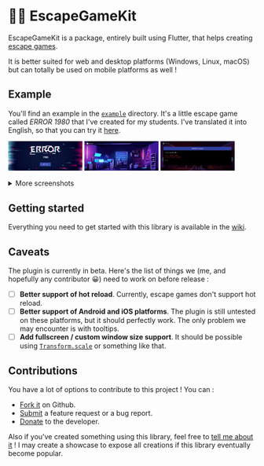 # 🕵️‍♂️ EscapeGameKit

EscapeGameKit is a package, entirely built using Flutter, that helps creating
[escape games](https://en.wikipedia.org/wiki/Escape_the_room).

It is better suited for web and desktop platforms (Windows, Linux, macOS) but can totally
be used on mobile platforms as well !

## Example

You'll find an example in the [`example`](https://github.com/Skyost/EscapeGameKit/tree/master/example)
directory. It's a little escape game called _ERROR 1980_ that I've created for my students. I've translated
it into English, so that you can try it [here](https://skyost.github.io/EscapeGameKit/game.html).

<img src="https://github.com/Skyost/EscapeGameKit/raw/master/example/screenshots/screenshot-1.png" width="30%"> <img src="https://github.com/Skyost/EscapeGameKit/raw/master/example/screenshots/screenshot-2.png" width="30%"> <img src="https://github.com/Skyost/EscapeGameKit/raw/master/example/screenshots/screenshot-5.png" width="30%">

<details>
  <summary>More screenshots</summary>

  <img src="https://github.com/Skyost/EscapeGameKit/raw/master/example/screenshots/screenshot-3.png" width="30%">
  <img src="https://github.com/Skyost/EscapeGameKit/raw/master/example/screenshots/screenshot-4.png" width="30%">
  <img src="https://github.com/Skyost/EscapeGameKit/raw/master/example/screenshots/screenshot-6.png" width="30%">
  <img src="https://github.com/Skyost/EscapeGameKit/raw/master/example/screenshots/screenshot-7.png" width="30%">
</details>

## Getting started

Everything you need to get started with this library is available in the
[wiki](https://github.com/Skyost/EscapeGameKit/wiki).

## Caveats

The plugin is currently in beta. Here's the list of things we (me, and hopefully any contributor 😀)
need to work on before release :

* [ ] **Better support of hot reload**. Currently, escape games don't support hot reload.
* [ ] **Better support of Android and iOS platforms**.
  The plugin is still untested on these platforms, but it should perfectly work. The only problem
  we may encounter is with tooltips.
* [ ] **Add fullscreen / custom window size support**. It should be possible using
  [`Transform.scale`](https://api.flutter.dev/flutter/widgets/Transform/Transform.scale.html) or
  something like that.

## Contributions

You have a lot of options to contribute to this project ! You can :

* [Fork it](https://github.com/Skyost/EscapeGameKit/fork) on Github.
* [Submit](https://github.com/Skyost/EscapeGameKit/issues/new/choose) a feature request or a bug report.
* [Donate](https://paypal.me/Skyost) to the developer.

Also if you've created something using this library, feel free to
[tell me about it](https://github.com/Skyost/EscapeGameKit/issues/new?assignees=Skyost&labels=creation&template=created_something.md&title=) !
I may create a showcase to expose all creations if this library eventually become popular.
